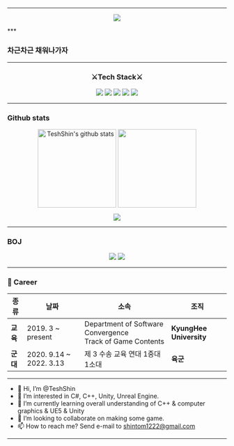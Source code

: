 ***
<p align="center">
  <img src="https://capsule-render.vercel.app/api?type=waving&color=gradient&fontcolor=white&height=300&section=header&text=DongminShin&animation=twinkling&fontSize=90&fontAlignY=40"/>
</p>
***

### 차근차근 채워나가자

***

<h3 align="center">
  ⚔️Tech Stack⚔️
</h3>


<p align="center">
  <img src="https://img.shields.io/badge/Python-3766AB?style=flat-square&logo=Python&logoColor=white"/>
  <img src="https://img.shields.io/badge/C++-00599C?style=flat-square&logo=C%2B%2B&logoColor=white"/>
  <img src="https://img.shields.io/badge/C Sharp-239120?style=flat-square&logo=C Sharp&logoColor=white"/>
  <img src="https://img.shields.io/badge/Unity-000000?style=flat-square&logo=Unity&logoColor=white"/>
  <img src="https://img.shields.io/badge/Unreal Engine 5-313131?style=flat-square&logo=UnrealEngine&logoColor=white"/>
</p>

***
### Github stats
<p align="center">
  <a href="https://github.com/TeshShin"><img align="center" style="height:180px" src="https://github-readme-stats.vercel.app/api?username=TeshShin&show_icons=true&include_all_commits=true&hide_border=true&bg_color=30,7F7FD5,86A8E7,91eae4&title_color=fff&text_color=fff" alt="TeshShin's github stats" /></a>
  <a href="https://github.com/TeshShin"><img align="center" style="height:180px" src="https://github-readme-stats.vercel.app/api/top-langs/?username=TeshShin&layout=compact&hide_border=true&bg_color=30,68CCD4,86A8E7&title_color=fff&text_color=fff" /></a> 
</p>
<p align="center">
  <a href="https://hits.seeyoufarm.com"><img src="https://hits.seeyoufarm.com/api/count/incr/badge.svg?url=https%3A%2F%2Fgithub.com%2Fshintom1222&count_bg=%2365DDDF&title_bg=%235E95ED&icon=github.svg&icon_color=%23E7E7E7&title=hits&edge_flat=false"/>
  </a>
</p>

***
### BOJ

<p align="center">
  <img src="http://mazassumnida.wtf/api/v2/generate_badge?boj=shintom"/>
  <img src="https://mazandi.herokuapp.com/api?handle=shintom&theme=warm"/>
</p>

***

### :purple_heart: Career

| **종류**      | **날짜**          | **소속**                                                     | **조직**                |
|---------------|-------------------|--------------------------------------------------------------|-------------------------|
| **교육**      | 2019. 3 ~ present | Department of Software Convergence<br>Track of Game Contents | **KyungHee University** |
| **군대**      | 2020. 9.14 ~ 2022. 3.13| 제 3 수송 교육 연대 1중대 1소대                           | **육군**                |

***

- 👋 Hi, I’m @TeshShin
- 👀 I’m interested in C#, C++, Unity, Unreal Engine.
- 🌱 I’m currently learning overall understanding of C++ & computer graphics & UE5 & Unity
- 💞️ I’m looking to collaborate on making some game.
- 📫 How to reach me? Send e-mail to shintom1222@gmail.com

***


<!---
shintom1222/shintom1222 is a ✨ special ✨ repository because its `README.md` (this file) appears on your GitHub profile.
You can click the Preview link to take a look at your changes.
--->
